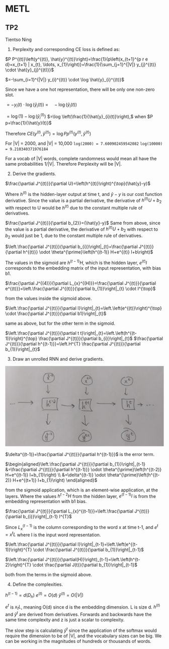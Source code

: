 # METL
## TP2
Tientso Ning

1. Perplexity and corresponding CE loss is defined as:

$P P^{(t)}\left(y^{(t)}, \hat{y}^{(t)}\right)=\frac{1}{p\left(x_{t+1}^{p r e d}=x_{t+1} | x_{t}, \ldots, x_{1}\right)}=\frac{1}{\sum_{j=1}^{|V|} y_{j}^{(t)} \cdot \hat{y}_{j}^{(t)}}$

$=-\sum_{i=1}^{|V|} y_{i}^{(t)} \cdot \log \hat{y}_{i}^{(t)}$

Since we have a one hot representation, there will be only one non-zero slot.

$=-y_{i}(t) \cdot \log \left(\hat{y}_{i}(t)\right)$
$=\quad-\log \left(\hat{y}_{i}(t)\right)$

$=\log (1)-\log \left(\hat{y}_{i}^{(t)}\right)$
$=\log \left(\frac{1}{\hat{y}_{i}(t)}\right),$ when $P p=\frac{1}{\hat{y}(t)}$

Therefore $C E\left(y^{(t)}, \hat{y}^{(t)}\right)=\log P p^{(t)}\left(y^{(t)}, \hat{y}^{(t)}\right)$

For |V| = 2000, and |V| = 10,000
`log(2000) = 7.600902459542082`
`log(10000) = 9.210340371976184`

For a vocab of |V| words, complete randomness would mean all have the same probabilities 1/|V|. Therefore Perplexity will be |V|.

2. Derive the gradients.

$\frac{\partial J^{(t)}}{\partial U}=\left(h^{(t)}\right)^{\top}(\hat{y}-y)$

Where $h^{(t)}$ is the hidden-layer output at time t, and $\hat{y}-y$ is our cost function derivative. Since the value is a partial derivative, the derivative of $h^{(t)}U + b_{2}$ with respect to U would be $h^{(t)}$ due to the constant multiple rule of derivatives.

$\frac{\partial J^{(t)}}{\partial b_{2}}=(\hat{y}-y)$  Same from above, since the value is a partial derivative, the derivative of $h^{(t)}U + b_{2}$ with respect to $b_{2}$ would just be 1, due to the constant multiple rule of derivatives.

$\left.\frac{\partial J^{(t)}}{\partial b_{i}}\right|_{t}=\frac{\partial J^{(t)}}{\partial h^{(t)}} \odot \theta^{\prime}\left(h^{(t-1)} H+e^{(t)} I+b\right)$

The values in the sigmoid are $h^{(t-1)}H$, which is the hidden layer, $e^{(t)}I$ corresponds to the embedding matrix of the input representation, with bias b1.

$\frac{\partial J^{(4)}}{\partial L_{x}^{(H)}}=\frac{\partial J^{(t)}}{\partial e^{(t)}}=\left.\frac{\partial J^{(t)}}{\partial b_{1}}\right|_{t} \cdot I^{\top}$

from the values inside the sigmoid above.

$\left.\frac{\partial J^{(t)}}{\partial I}\right|_{t}=\left.\left(e^{(t)}\right)^{\top} \cdot \frac{\partial J^{(t)}}{\partial b1}\right|_{t}$

same as above, but for the other term in the sigmoid.

$\left.\frac{\partial J^{(t)}}{\partial t t}\right|_{t}=\left.\left(h^{(t-1)}\right)^{\top} \frac{\partial J^{(t)}}{\partial b_{i}}\right|_{t}$
$\frac{\partial J^{(t)}}{\partial h^{(t-1)}}=\left.H^{T} \frac{\partial J^{(t)}}{\partial b_{1}}\right|_{t}$


3. Draw an unrolled RNN and derive gradients.

![unrolled](./unrolled.PNG)

$\delta^{(t-1)}=\frac{\partial J^{(t)}}{\partial h^{(t-1)}}$ is the error term.

$\begin{aligned}\left.\frac{\partial J^{(t)}}{\partial b_{1}}\right|_{t-1} &=\frac{\partial J^{(t)}}{\partial h^{(t-1)}} \odot \theta^{\prime}\left(h^{(t-2)} H+e^{(t-1)} I+b_{1}\right) \\ &=\delta^{(t-1)} \odot \theta^{\prime}\left(h^{(t-2)} H+e^{(t+1)} I+b_{1}\right) \end{aligned}$

from the sigmoid application, which is an element-wise application, at the layers. Where the values $h^{t-2}H$ from the hidden layer, $e^{(t-1)}I$ is from the embedding representation with b1 bias.

$\frac{\partial J^{(t)}}{\partial L_{x}^{(t-1)}}=\left.\frac{\partial J^{(t)}}{\partial b_{i}}\right|_{t-1} I^{T}$

Since $L_{x}^{(t-1)}$ is the column corresponding to the word x at time t-1, and $e^{t}=x^{t}L$ where I is the input word representation.

$\left.\frac{\partial J^{(t)}}{\partial I}\right|_{t-1}=\left.\left(e^{(t-1)}\right)^{T} \cdot \frac{\partial J^{(t)}}{\partial b_{1}}\right|_{t-1}$

$\left.\frac{\partial J^{(t)}}{\partial(H)}\right)_{t-1}=\left.\left(h^{t-2}\right)^{T} \cdot \frac{\partial J(t)}{\partial b_{1}}\right|_{t-1}$

both from the terms in the sigmoid above.

4. Define the complexities.

$h^{(t-1)}=d\left(D_{h}\right)$
$e^{(t)}=O(d)$
$\hat{y}^{(t)}=O(|V|)$

$e^{t}$ is $x_{t} L$, meaning O(d) since d is the embedding dimension. L is size d.
$h^{(t)}$ and $\hat{y}^{t}$ are derived from derivatives.
Forwards and backwards have the same time complexity and z is just a scalar to complexity.

The slow step is calculating $\hat{y}^{t}$ since the application of the softmax would require the dimension to be of |V|, and the vocabulary sizes can be big. We can be working in the magnitudes of hundreds or thousands of words.
